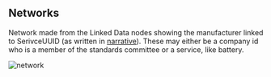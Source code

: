 ## Networks

Network made from the Linked Data nodes showing the manufacturer linked to SerivceUUID (as written in [narrative](narrative)). These may either be a company id who is a member of the standards committee or a service, like battery.

![network](../fig/service_links.png)
